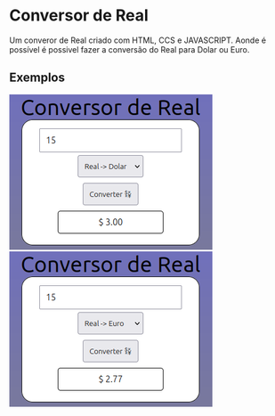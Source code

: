 # Conversor de Real
Um converor de Real criado com HTML, CCS e JAVASCRIPT. Aonde é possível é possivel fazer a conversão do Real para Dolar ou Euro.
## Exemplos
![](./imagens-exemplo/real-dolar.png)![](./imagens-exemplo/real-euro.png)
